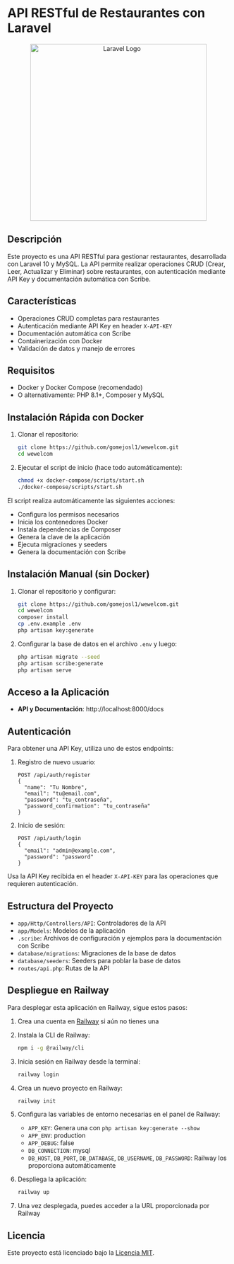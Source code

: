 # API RESTful de Restaurantes con Laravel

<p align="center"><a href="https://laravel.com" target="_blank"><img src="https://raw.githubusercontent.com/laravel/art/master/logo-lockup/5%20SVG/2%20CMYK/1%20Full%20Color/laravel-logolockup-cmyk-red.svg" width="400" alt="Laravel Logo"></a></p>

## Descripción

Este proyecto es una API RESTful para gestionar restaurantes, desarrollada con Laravel 10 y MySQL. La API permite realizar operaciones CRUD (Crear, Leer, Actualizar y Eliminar) sobre restaurantes, con autenticación mediante API Key y documentación automática con Scribe.

## Características

- Operaciones CRUD completas para restaurantes
- Autenticación mediante API Key en header `X-API-KEY`
- Documentación automática con Scribe
- Containerización con Docker
- Validación de datos y manejo de errores

## Requisitos

- Docker y Docker Compose (recomendado)
- O alternativamente: PHP 8.1+, Composer y MySQL

## Instalación Rápida con Docker

1. Clonar el repositorio:
   ```bash
   git clone https://github.com/gomejosl1/wewelcom.git
   cd wewelcom
   ```

2. Ejecutar el script de inicio (hace todo automáticamente):
   ```bash
   chmod +x docker-compose/scripts/start.sh
   ./docker-compose/scripts/start.sh
   ```

El script realiza automáticamente las siguientes acciones:
- Configura los permisos necesarios
- Inicia los contenedores Docker
- Instala dependencias de Composer
- Genera la clave de la aplicación
- Ejecuta migraciones y seeders
- Genera la documentación con Scribe

## Instalación Manual (sin Docker)

1. Clonar el repositorio y configurar:
   ```bash
   git clone https://github.com/gomejosl1/wewelcom.git
   cd wewelcom
   composer install
   cp .env.example .env
   php artisan key:generate
   ```

2. Configurar la base de datos en el archivo `.env` y luego:
   ```bash
   php artisan migrate --seed
   php artisan scribe:generate
   php artisan serve
   ```

## Acceso a la Aplicación

- **API y Documentación**: http://localhost:8000/docs

## Autenticación

Para obtener una API Key, utiliza uno de estos endpoints:

1. Registro de nuevo usuario:
   ```
   POST /api/auth/register
   {
     "name": "Tu Nombre",
     "email": "tu@email.com",
     "password": "tu_contraseña",
     "password_confirmation": "tu_contraseña"
   }
   ```

2. Inicio de sesión:
   ```
   POST /api/auth/login
   {
     "email": "admin@example.com",
     "password": "password"
   }
   ```

Usa la API Key recibida en el header `X-API-KEY` para las operaciones que requieren autenticación.

## Estructura del Proyecto

- `app/Http/Controllers/API`: Controladores de la API
- `app/Models`: Modelos de la aplicación
- `.scribe`: Archivos de configuración y ejemplos para la documentación con Scribe
- `database/migrations`: Migraciones de la base de datos
- `database/seeders`: Seeders para poblar la base de datos
- `routes/api.php`: Rutas de la API


## Despliegue en Railway

Para desplegar esta aplicación en Railway, sigue estos pasos:

1. Crea una cuenta en [Railway](https://railway.app/) si aún no tienes una

2. Instala la CLI de Railway:
   ```bash
   npm i -g @railway/cli
   ```

3. Inicia sesión en Railway desde la terminal:
   ```bash
   railway login
   ```

4. Crea un nuevo proyecto en Railway:
   ```bash
   railway init
   ```

5. Configura las variables de entorno necesarias en el panel de Railway:
   - `APP_KEY`: Genera una con `php artisan key:generate --show`
   - `APP_ENV`: production
   - `APP_DEBUG`: false
   - `DB_CONNECTION`: mysql
   - `DB_HOST`, `DB_PORT`, `DB_DATABASE`, `DB_USERNAME`, `DB_PASSWORD`: Railway los proporciona automáticamente

6. Despliega la aplicación:
   ```bash
   railway up
   ```

7. Una vez desplegada, puedes acceder a la URL proporcionada por Railway

## Licencia

Este proyecto está licenciado bajo la [Licencia MIT](https://opensource.org/licenses/MIT).
